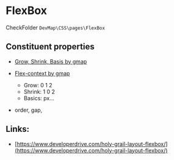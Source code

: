 # FlexBox

CheckFolder `DevMap\CSS\pages\FlexBox`

## Constituent properties

- [Grow, Shrink, Basis by gmap](https://geraldotech.github.io/DevMap/CSS/pages/FlexBox/flex_gsb.html)
- [Flex-context by gmap](https://www.notion.so/geraldodev/Flexbox-contex-4ef64b877ac84aba97bd731428be7b17)

  - Grow: 0 1 2
  - Shrink: 1 0 2
  - Basics: px...

- order, gap,

## Links:

- [https://www.developerdrive.com/holy-grail-layout-flexbox/](https://www.developerdrive.com/holy-grail-layout-flexbox/)
